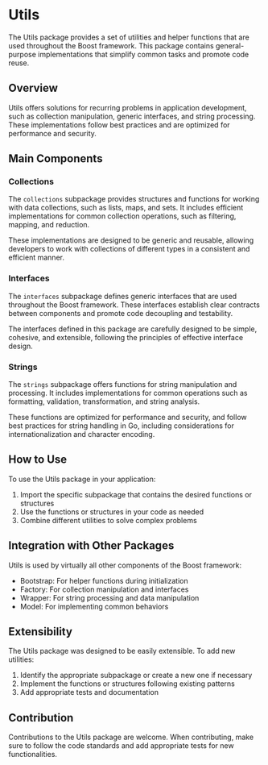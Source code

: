 # Utils

The Utils package provides a set of utilities and helper functions that are used throughout the Boost framework. This package contains general-purpose implementations that simplify common tasks and promote code reuse.

## Overview

Utils offers solutions for recurring problems in application development, such as collection manipulation, generic interfaces, and string processing. These implementations follow best practices and are optimized for performance and security.

## Main Components

### Collections

The `collections` subpackage provides structures and functions for working with data collections, such as lists, maps, and sets. It includes efficient implementations for common collection operations, such as filtering, mapping, and reduction.

These implementations are designed to be generic and reusable, allowing developers to work with collections of different types in a consistent and efficient manner.

### Interfaces

The `interfaces` subpackage defines generic interfaces that are used throughout the Boost framework. These interfaces establish clear contracts between components and promote code decoupling and testability.

The interfaces defined in this package are carefully designed to be simple, cohesive, and extensible, following the principles of effective interface design.

### Strings

The `strings` subpackage offers functions for string manipulation and processing. It includes implementations for common operations such as formatting, validation, transformation, and string analysis.

These functions are optimized for performance and security, and follow best practices for string handling in Go, including considerations for internationalization and character encoding.

## How to Use

To use the Utils package in your application:

1. Import the specific subpackage that contains the desired functions or structures
2. Use the functions or structures in your code as needed
3. Combine different utilities to solve complex problems

## Integration with Other Packages

Utils is used by virtually all other components of the Boost framework:

- Bootstrap: For helper functions during initialization
- Factory: For collection manipulation and interfaces
- Wrapper: For string processing and data manipulation
- Model: For implementing common behaviors

## Extensibility

The Utils package was designed to be easily extensible. To add new utilities:

1. Identify the appropriate subpackage or create a new one if necessary
2. Implement the functions or structures following existing patterns
3. Add appropriate tests and documentation

## Contribution

Contributions to the Utils package are welcome. When contributing, make sure to follow the code standards and add appropriate tests for new functionalities.
